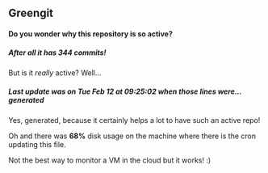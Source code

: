 ## Greengit

#### Do you wonder why this repository is so active?

##### After all it has 344 commits!

But is it *really* active? Well...

##### Last update was on Tue Feb 12 at 09:25:02 when those lines were... generated

Yes, generated, because it certainly helps a lot to have such an active repo!

Oh and there was **68%** disk usage on the machine
where there is the cron updating this file.

Not the best way to monitor a VM in the cloud but it works! :)
